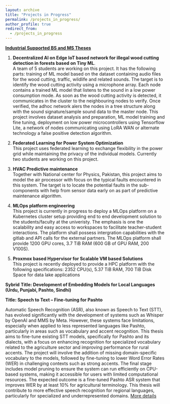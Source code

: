 ```yaml
---
layout: archive
title: "Projects in Progress"
permalink: /projects_in_progress/
author_profile: true
redirect_from:
  - /projects_in_progress
---
```

<b><u>Industrial Supported BS and MS Theses</u></b>

1. **Decentralized AI on Edge IoT based network for illegal wood cutting detection in forests based on Tiny ML**.  
A team of 5 students are working on this project. It has the following parts: training of ML model based on the dataset containing audio files for the wood cutting, traffic, wildlife and related sounds. The target is to identify the wood cutting activity using a microphone array. Each node contains a trained ML model that listens to the sound in a low power consumption mode. As soon as the wood cutting activity is detected, it communicates in the cluster to the neighbouring nodes to verify. Once verified, the adhoc network alers the nodes in a tree structure along with the sound signature/sample sound data to the master node. This project involves dataset analysis and preparation, ML model training and fine tuning, deployment on low power microcontrollers using Tensorflow Lite, a network of nodes communicating using LoRA WAN or alternate technology a false positive detection algorithm. 

2. **Federated Learning for Power System Optimization**  
This project uses federated learning to exchange flexibility in the power grid while maintaining the privacy of the individual models.
Currently two students are working on this project.

3. **HVAC Predictive maintenance**  
Together with National center for Physics, Pakistan, this project aims to model the air processor with focus on the typical faults encountered in this system. The target is to locate the potential faults in the sub-components with help from sensor data early on as part of predictive maintenance algorithm.

4. **MLOps platform engineering**  
This project is currently in progress to deploy a MLOps platform on a Kubernetes cluster setup providing end to end development solution to the students/faculty at the univeristy. The emphasis is one the scalability and easy access to workspaces to facilitate teacher-student interactions. The platform shall possess intergration capabilities with the gitlab and API calls for the external partners. The MLOps platform shall provide 1200 GPU cores, 3.7 TiB RAM (600 GB of GPU RAM, 200 V100S).

5. **Proxmox based Hypervisor for Scalable VM based Solutions**  
This project is recently deployed to provide a HPC platform with the following specifications: 2352 CPU(s), 5.37 TiB RAM, 700 TiB Disk Space for data lake applications

**Sybrid**
**Title: Development of Embedding Models for Local Languages (Urdu, Punjabi, Pashto, Sindhi)**

**Title: Speech to Text – Fine-tuning for Pashto**

Automatic Speech Recognition (ASR), also known as Speech to Text (STT), has evolved significantly with the development of systems such as Whisper by OpenAI and MMS by Meta. However, these systems face limitations, especially when applied to less represented languages like Pashto, particularly in areas such as vocabulary and accent recognition. This thesis aims to fine-tune existing STT models, specifically for Pashto and its dialects, with a focus on enhancing recognition for specialized vocabulary related to the agriculture sector and improving performance for rural accents.
The project will involve the addition of missing domain-specific vocabulary to the models, followed by fine-tuning to lower Word Error Rates (WER) in challenging contexts such as strong accents. The final stage includes model pruning to ensure the system can run efficiently on CPU-based systems, making it accessible for users with limited computational resources.
The expected outcome is a fine-tuned Pashto ASR system that improves WER by at least 10% for agricultural terminology. This thesis will contribute to more effective speech recognition for regional languages, particularly for specialized and underrepresented domains.
[More details](http://emesk.github.io/files/sybrid_Speech_to_Text_Finetuning_for_Pashto.pdf.pdf)









